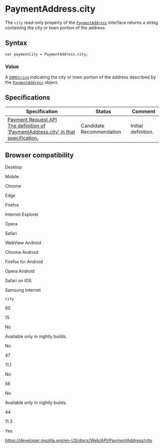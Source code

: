 # PaymentAddress.city

The `city` read-only property of the [`PaymentAddress`](../paymentaddress) interface returns a string containing the city or town portion of the address.

## Syntax

    var paymentCity = PaymentAddress.city;

### Value

A [`DOMString`](../domstring) indicating the city or town portion of the address described by the [`PaymentAddress`](../paymentaddress) object.

## Specifications

<table><thead><tr class="header"><th>Specification</th><th>Status</th><th>Comment</th></tr></thead><tbody><tr class="odd"><td><a href="https://w3c.github.io/payment-request/#dom-paymentaddress-city">Payment Request API<br />
<span class="small">The definition of 'PaymentAddress.city' in that specification.</span></a></td><td><span class="spec-cr">Candidate Recommendation</span></td><td>Initial definition.</td></tr></tbody></table>

## Browser compatibility

Desktop

Mobile

Chrome

Edge

Firefox

Internet Explorer

Opera

Safari

WebView Android

Chrome Android

Firefox for Android

Opera Android

Safari on IOS

Samsung Internet

`city`

60

15

No

Available only in nightly builds.

No

47

11.1

No

56

No

Available only in nightly builds.

44

11.3

Yes

<a href="https://developer.mozilla.org/en-US/docs/Web/API/PaymentAddress/city" class="_attribution-link">https://developer.mozilla.org/en-US/docs/Web/API/PaymentAddress/city</a>
